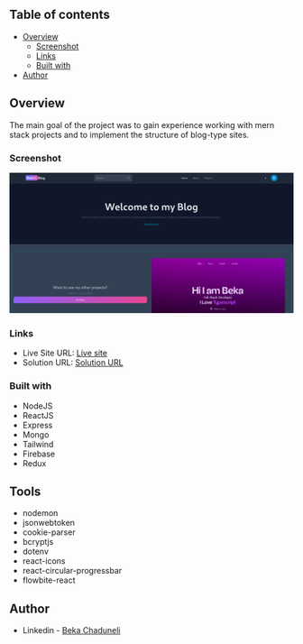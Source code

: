 ## Table of contents

- [Overview](#overview)
  - [Screenshot](#screenshot)
  - [Links](#links)
  - [Built with](#built-with)
- [Author](#author)

## Overview

The main goal of the project was to gain experience working with mern stack projects and to implement the structure of blog-type sites.

### Screenshot

![](/preview.png)

### Links

- Live Site URL: [Live site](https://mern-blog-5pq4.onrender.com/)
- Solution URL: [Solution URL](https://github.com/bekaChaduneli/mern-blog)

### Built with

- NodeJS
- ReactJS
- Express
- Mongo
- Tailwind
- Firebase
- Redux

## Tools

- nodemon
- jsonwebtoken
- cookie-parser
- bcryptjs
- dotenv
- react-icons
- react-circular-progressbar
- flowbite-react

## Author

- Linkedin - [Beka Chaduneli](https://www.linkedin.com/in/beka-chaduneli-28203422b/)
